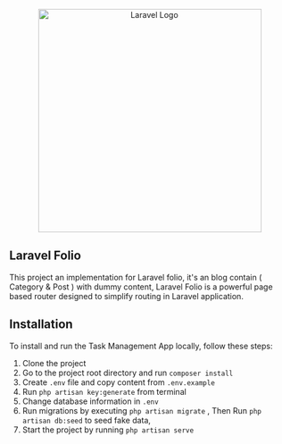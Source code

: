 <p align="center"><a href="https://laravel.com" target="_blank"><img src="https://raw.githubusercontent.com/laravel/art/master/logo-lockup/5%20SVG/2%20CMYK/1%20Full%20Color/laravel-logolockup-cmyk-red.svg" width="400" alt="Laravel Logo"></a></p>


## Laravel Folio
This project an implementation for Laravel folio, it's an blog contain ( Category & Post ) with dummy content,
Laravel Folio is a powerful page based router designed to simplify routing in Laravel application.


## Installation

To install and run the Task Management App locally, follow these steps:

1. Clone the project
2. Go to the project root directory and run `composer install`
3. Create `.env` file and copy content from `.env.example`
4. Run `php artisan key:generate` from terminal
5. Change database information in `.env`
6. Run migrations by executing `php artisan migrate` , Then Run  `php artisan db:seed` to seed fake data,
7. Start the project by running `php artisan serve`
